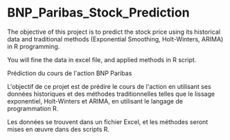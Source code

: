 # BNP_Paribas_Stock_Prediction

The objective of this project is to predict the stock price using its historical data and traditional methods (Exponential Smoothing, Holt-Winters, ARIMA) in R programming. 

You will fine the data in excel file, and applied methods in R script. 





Prédiction du cours de l'action BNP Paribas

L'objectif de ce projet est de prédire le cours de l'action en utilisant ses données historiques et des méthodes traditionnelles telles que le lissage exponentiel, Holt-Winters et ARIMA, en utilisant le langage de programmation R.

Les données se trouvent dans un fichier Excel, et les méthodes seront mises en œuvre dans des scripts R.
